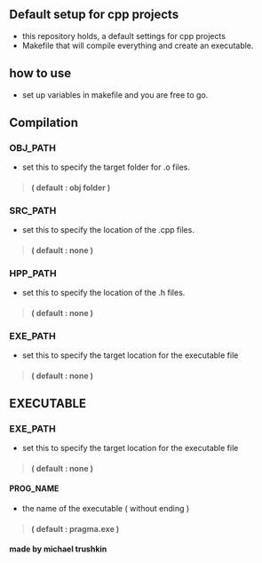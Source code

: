 ## Default setup for cpp projects
* this repository holds, a default settings for cpp projects
* Makefile that will compile everything and create an executable.


## how to use
* set up variables in makefile and you are free to go.

## Compilation 
### OBJ_PATH
* set this to specify the target folder for .o files. 
> #### ( default : obj folder )

### SRC_PATH
* set this to specify the location of the .cpp files.
> #### ( default : none )


### HPP_PATH
* set this to specify the location of the .h files.
> #### ( default : none )

### EXE_PATH
* set this to specify the target location for the executable file
> #### ( default : none )


## EXECUTABLE
### EXE_PATH
* set this to specify the target location for the executable file
> #### ( default : none )

#### PROG_NAME
* the name of the executable ( without ending )
> #### ( default : pragma.exe )

#### made by michael trushkin
